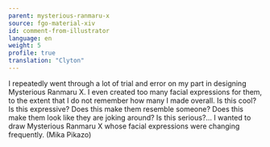 ```yaml
---
parent: mysterious-ranmaru-x
source: fgo-material-xiv
id: comment-from-illustrator
language: en
weight: 5
profile: true
translation: "Clyton"
---
```


I repeatedly went through a lot of trial and error on my part in designing Mysterious Ranmaru X. I even created too many facial expressions for them, to the extent that I do not remember how many I made overall. Is this cool? Is this expressive? Does this make them resemble someone? Does this make them look like they are joking around? Is this serious?… I wanted to draw Mysterious Ranmaru X whose facial expressions were changing frequently. (Mika Pikazo)
